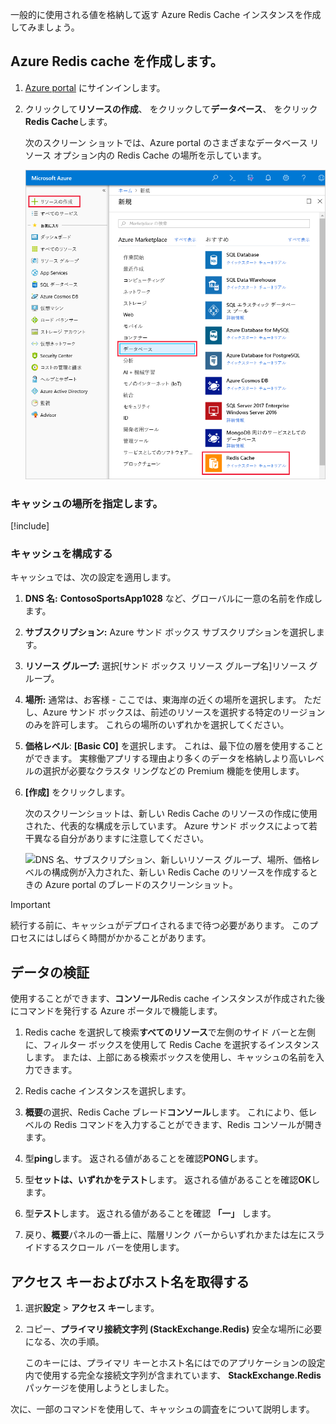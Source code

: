 一般的に使用される値を格納して返す Azure Redis Cache インスタンスを作成してみましょう。

<!-- TODO: do we need to activate the sandbox here? -->

## <a name="create-a-redis-cache-in-azure"></a>Azure Redis cache を作成します。

1. [Azure portal](https://portal.azure.com?azure-portal=true) にサインインします。

1. クリックして**リソースの作成**、 をクリックして**データベース**、 をクリック**Redis Cache**します。

    次のスクリーン ショットでは、Azure portal のさまざまなデータベース リソース オプション内の Redis Cache の場所を示しています。

    ![[Create a resource]\(リソースの作成\)、[データベース]、[Redis Cache] オプションが強調表示された、Azure portal データベースのオプションを示すスクリーンショット。](../media/4-create-a-cache-1.png)

### <a name="identify-the-location-for-the-cache"></a>キャッシュの場所を指定します。

<!-- Resource selection -->
[!include[](../../../includes/azure-sandbox-regions-first-mention-note.md)]

### <a name="configure-your-cache"></a>キャッシュを構成する

キャッシュでは、次の設定を適用します。

1. **DNS 名:** **ContosoSportsApp1028** など、グローバルに一意の名前を作成します。

1. **サブスクリプション:** Azure サンド ボックス サブスクリプションを選択します。

1. **リソース グループ:** 選択<rgn>[サンド ボックス リソース グループ名]</rgn>リソース グループ。

1. **場所:** 通常は、お客様 - ここでは、東海岸の近くの場所を選択します。 ただし、Azure サンド ボックスは、前述のリソースを選択する特定のリージョンのみを許可します。 これらの場所のいずれかを選択してください。

1. **価格レベル**: **[Basic C0]** を選択します。 これは、最下位の層を使用することができます。 実稼働アプリする理由より多くのデータを格納しより高いレベルの選択が必要なクラスタ リングなどの Premium 機能を使用します。

1. **[作成]** をクリックします。

    次のスクリーンショットは、新しい Redis Cache のリソースの作成に使用された、代表的な構成を示しています。 Azure サンド ボックスによって若干異なる自分がありますに注意してください。

    ![DNS 名、サブスクリプション、新しいリソース グループ、場所、価格レベルの構成例が入力された、新しい Redis Cache のリソースを作成するときの Azure portal のブレードのスクリーンショット。](../media/4-create-a-cache-2.png)

> [!IMPORTANT]
> 続行する前に、キャッシュがデプロイされるまで待つ必要があります。 このプロセスにはしばらく時間がかかることがあります。

## <a name="verify-your-data"></a>データの検証

使用することができます、**コンソール**Redis cache インスタンスが作成された後にコマンドを発行する Azure ポータルで機能します。

1. Redis cache を選択して検索**すべてのリソース**で左側のサイド バーと左側に、フィルター ボックスを使用して Redis Cache を選択するインスタンスします。 または、上部にある検索ボックスを使用し、キャッシュの名前を入力できます。

1. Redis cache インスタンスを選択します。

1. **概要**の選択、Redis Cache ブレード**コンソール**します。 これにより、低レベルの Redis コマンドを入力することができます、Redis コンソールが開きます。

1. 型**ping**します。 返される値があることを確認**PONG**します。

1. 型**セットは、いずれかをテスト**します。 返される値があることを確認**OK**します。

1. 型**テスト**します。 返される値があることを確認 **「一」** します。

1. 戻り、**概要**パネルの一番上に、階層リンク バーからいずれかまたは左にスライドするスクロール バーを使用します。

## <a name="retrieve-the-access-keys-and-host-name"></a>アクセス キーおよびホスト名を取得する

1. 選択**設定** > **アクセス キー**します。 

1. コピー、**プライマリ接続文字列 (StackExchange.Redis)** 安全な場所に必要になる、次の手順。

    このキーには、プライマリ キーとホスト名にはでのアプリケーションの設定内で使用する完全な接続文字列が含まれています、 **StackExchange.Redis**パッケージを使用しようとしました。

次に、一部のコマンドを使用して、キャッシュの調査をについて説明します。
